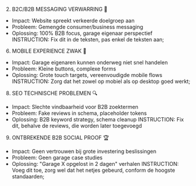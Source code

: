 2. B2C/B2B MESSAGING VERWARRING 🎯
- Impact: Website spreekt verkeerde doelgroep aan
- Probleem: Gemengde consumer/business messaging
- Oplossing: 100% B2B focus, garage eigenaar perspectief
INSTRUCTION: Fix dit in de teksten, pas enkel de teksten aan;


6. MOBILE EXPERIENCE ZWAK 📱
- Impact: Garage eigenaren kunnen onderweg niet snel handelen
- Probleem: Kleine buttons, complexe forms
- Oplossing: Grote touch targets, vereenvoudigde mobile flows
INSTRUCTION: Zorg dat het zowel op mobiel als op desktop goed werkt;

8. SEO TECHNISCHE PROBLEMEN 🔍
- Impact: Slechte vindbaarheid voor B2B zoektermen
- Probleem: Fake reviews in schema, placeholder tokens
- Oplossing: B2B keyword strategy, schema cleanup
INSTRUCTION: Fix dit, behalve de reviews, die worden later toegevoegd

9. ONTBREKENDE B2B SOCIAL PROOF 🏆
- Impact: Geen vertrouwen bij grote investering beslissingen
- Probleem: Geen garage case studies
- Oplossing: "Garage X opgelost in 2 dagen" verhalen
INSTRUCTION: Voeg dit toe, zorg wel dat het netjes gebeurd, conform de hoogste standaarden;
